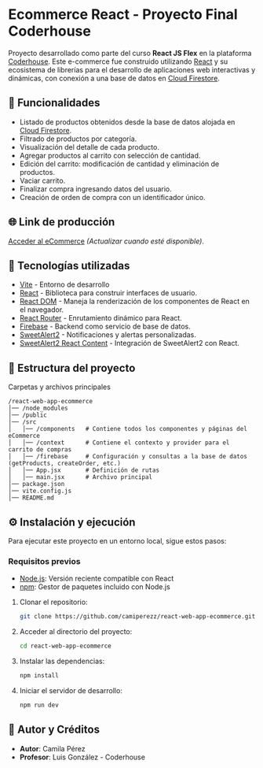 # Ecommerce React - Proyecto Final Coderhouse

Proyecto desarrollado como parte del curso **React JS Flex** en la plataforma [Coderhouse](https://www.coderhouse.com/uy/). Este e-commerce fue construido utilizando [React](https://react.dev/) y su ecosistema de librerías para el desarrollo de aplicaciones web interactivas y dinámicas, con conexión a una base de datos en [Cloud Firestore](https://firebase.google.com/docs/firestore).  

## 📌 Funcionalidades

- Listado de productos obtenidos desde la base de datos alojada en [Cloud Firestore](https://firebase.google.com/docs/firestore).
- Filtrado de productos por categoría.
- Visualización del detalle de cada producto.
- Agregar productos al carrito con selección de cantidad.
- Edición del carrito: modificación de cantidad y eliminación de productos.
- Vaciar carrito.
- Finalizar compra ingresando datos del usuario.
- Creación de orden de compra con un identificador único.

## 🌐 Link de producción

[Acceder al eCommerce](https://tu-enlace-de-produccion.com) *(Actualizar cuando esté disponible)*.

## 🚀 Tecnologías utilizadas

- [Vite](https://vitejs.dev/) - Entorno de desarrollo
- [React](https://react.dev/) - Biblioteca para construir interfaces de usuario.
- [React DOM](https://react.dev/) - Maneja la renderización de los componentes de React en el navegador.
- [React Router](https://reactrouter.com/) - Enrutamiento dinámico para React.
- [Firebase](https://firebase.google.com/) - Backend como servicio de base de datos.
- [SweetAlert2](https://sweetalert2.github.io/) - Notificaciones y alertas personalizadas.
- [SweetAlert2 React Content](https://github.com/sweetalert2/sweetalert2-react-content) - Integración de SweetAlert2 con React.


## 📂 Estructura del proyecto

Carpetas y archivos principales

```
/react-web-app-ecommerce
│── /node_modules
│── /public
│── /src
│   │── /components   # Contiene todos los componentes y páginas del eCommerce
│   │── /context      # Contiene el contexto y provider para el carrito de compras
│   │── /firebase     # Configuración y consultas a la base de datos (getProducts, createOrder, etc.)
│   │── App.jsx       # Definición de rutas
│   │── main.jsx      # Archivo principal
│── package.json
│── vite.config.js
│── README.md
```

## ⚙️ Instalación y ejecución

Para ejecutar este proyecto en un entorno local, sigue estos pasos:

### Requisitos previos

- [Node.js](https://nodejs.org/es): Versión reciente compatible con React
- [npm](https://www.npmjs.com/): Gestor de paquetes incluido con Node.js

1. Clonar el repositorio:

   ```sh
   git clone https://github.com/camiperezz/react-web-app-ecommerce.git
   ```

2. Acceder al directorio del proyecto:

   ```sh
   cd react-web-app-ecommerce
   ```

3. Instalar las dependencias:

   ```sh
   npm install
   ```

4. Iniciar el servidor de desarrollo:

   ```sh
   npm run dev
   ```


## 👤 Autor y Créditos

- **Autor**: Camila Pérez
- **Profesor**: Luis González - Coderhouse
